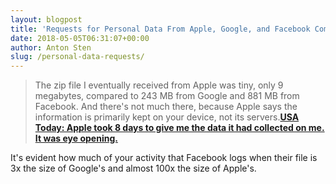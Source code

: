 ```yaml
---
layout: blogpost
title: 'Requests for Personal Data From Apple, Google, and Facebook Compared'
date: 2018-05-05T06:31:07+00:00
author: Anton Sten
slug: /personal-data-requests/
---
```


>The zip file I eventually received from Apple was tiny, only 9 megabytes, compared to 243 MB from Google and 881 MB from Facebook. And there's not much there, because Apple says the information is primarily kept on your device, not its servers.**[USA Today: Apple took 8 days to give me the data it had collected on me. It was eye opening.](https://www.usatoday.com/story/tech/talkingtech/2018/05/04/asked-apple-everything-had-me-heres-what-got/558362002/)**

It's evident how much of your activity that Facebook logs when their file is 3x the size of Google's and almost 100x the size of Apple's. 


